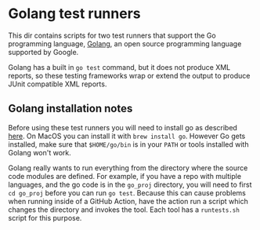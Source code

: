# Golang test runners

This dir contains scripts for two test runners that support the Go programming 
language, [Golang](https://go.dev/), an open source programming language supported by Google.

Golang has a built in `go test` command, but it does not produce XML reports, so these testing frameworks
wrap or extend the output to produce JUnit compatible XML reports.

## Golang installation notes

Before using these test runners you will need to install go as described
[here](https://go.dev/doc/install).  On MacOS you can install it with `brew install go`. However
Go gets installed, make sure that `$HOME/go/bin` is in your `PATH` or tools installed
with Golang won't work.  

Golang really wants to run everything from the directory where the source code modules are defined.
For example, if you have a repo with multiple languages, and the go code is in the `go_proj` directory,
you will need to first `cd go_proj` before you can run `go test`.  Because this can cause problems when
running inside of a GitHub Action, have the action run a script which changes the directory 
and invokes the tool. Each tool has a `runtests.sh` script for this purpose.
